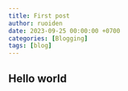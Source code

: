 ```yaml
---
title: First post
author: ruoiden
date: 2023-09-25 00:00:00 +0700
categories: [Blogging]
tags: [blog]
---
```


## Hello world



